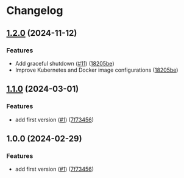 # Changelog

## [1.2.0](https://github.com/hpettenuci/prober/compare/v1.1.0...v1.2.0) (2024-11-12)


### Features

* Add graceful shutdown ([#11](https://github.com/hpettenuci/prober/issues/11)) ([18205be](https://github.com/hpettenuci/prober/commit/18205be032656dfa36e7e330cccba146ddf2ab34))
* Improve Kubernetes and Docker image configurations ([18205be](https://github.com/hpettenuci/prober/commit/18205be032656dfa36e7e330cccba146ddf2ab34))

## [1.1.0](https://github.com/hpettenuci/prober/compare/v1.0.0...v1.1.0) (2024-03-01)


### Features

* add first version ([#1](https://github.com/hpettenuci/prober/issues/1)) ([7f73456](https://github.com/hpettenuci/prober/commit/7f73456806062ddd73ef4687aa34a710c855dafc))

## 1.0.0 (2024-02-29)


### Features

* add first version ([#1](https://github.com/hpettenuci/prober/issues/1)) ([7f73456](https://github.com/hpettenuci/prober/commit/7f73456806062ddd73ef4687aa34a710c855dafc))

